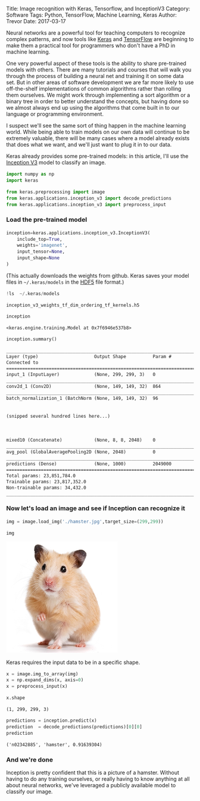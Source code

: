 Title:  Image recognition with Keras, Tensorflow, and InceptionV3
Category: Software
Tags: Python, TensorFlow, Machine Learning, Keras
Author: Trevor
Date: 2017-03-17


Neural networks are a powerful tool for teaching computers to recognize complex patterns, and now tools like [Keras](https://keras.io/) and [TensorFlow](https://www.tensorflow.org/) are beginning to make them a practical tool for programmers who don't have a PhD in machine learning.

One very powerful aspect of these tools is the ability to share pre-trained models with others. There are many tutorials and courses that will walk you through the process of building a neural net and training it on some data set.  But in other areas of software development we are far more likely to use off-the-shelf implementations of common algorithms rather than rolling them ourselves.  We might work through implementing a sort algorithm or a binary tree in order to better understand the concepts, but having done so we almost always end up using the algorithms that come built in to our language or programming environment.

I suspect we'll see the same sort of thing happen in the machine learning world. While being able to train models on our own data will continue to be extremely valuable, there will be many cases where a model already exists that does what we want, and we'll just want to plug it in to our data.

Keras already provides some pre-trained models: in this article, I'll use the [Inception V3](https://www.tensorflow.org/tutorials/image_recognition) model to classify an image.


```python
import numpy as np
import keras
```


```python
from keras.preprocessing import image
from keras.applications.inception_v3 import decode_predictions
from keras.applications.inception_v3 import preprocess_input
```

### Load the pre-trained model


```python
inception=keras.applications.inception_v3.InceptionV3(
    include_top=True, 
    weights='imagenet', 
    input_tensor=None, 
    input_shape=None
)
```

(This actually downloads the weights from github.  Keras saves your model files in `~/.keras/models` in the [HDF5](https://en.wikipedia.org/wiki/Hierarchical_Data_Format) file format.)


```python
!ls  ~/.keras/models
```
    inception_v3_weights_tf_dim_ordering_tf_kernels.h5
    


```python
inception
```




    <keras.engine.training.Model at 0x7f6946e537b8>




```python
inception.summary()
```

    ____________________________________________________________________________________________________
    Layer (type)                     Output Shape          Param #     Connected to                     
    ====================================================================================================
    input_1 (InputLayer)             (None, 299, 299, 3)   0                                            
    ____________________________________________________________________________________________________
    conv2d_1 (Conv2D)                (None, 149, 149, 32)  864                                          
    ____________________________________________________________________________________________________
    batch_normalization_1 (BatchNorm (None, 149, 149, 32)  96                                           
    
    
    (snipped several hundred lines here...)
    
    
    
    mixed10 (Concatenate)            (None, 8, 8, 2048)    0                                            
    ____________________________________________________________________________________________________
    avg_pool (GlobalAveragePooling2D (None, 2048)          0                                            
    ____________________________________________________________________________________________________
    predictions (Dense)              (None, 1000)          2049000                                      
    ====================================================================================================
    Total params: 23,851,784.0
    Trainable params: 23,817,352.0
    Non-trainable params: 34,432.0
    ____________________________________________________________________________________________________


### Now let's load an image and see if Inception can recognize it


```python
img = image.load_img('./hamster.jpg',target_size=(299,299))
```


```python
img
```




![png](images/inception/output_14_0.png)



Keras requires the input data to be in a specific shape.


```python
x = image.img_to_array(img)
x = np.expand_dims(x, axis=0)
x = preprocess_input(x)
```


```python
x.shape
```

    (1, 299, 299, 3)


```python
predictions = inception.predict(x)
prediction  = decode_predictions(predictions)[0][0]
prediction
```




    ('n02342885', 'hamster', 0.91639304)



### And we're done

Inception is pretty confident that this is a picture of a hamster.  Without having 
to do any training ourselves, or really having to know anything at all about neural networks,
we've leveraged a publicly available model to classify our image.

